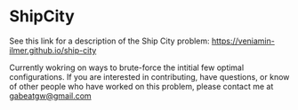 # ShipCity
See this link for a description of the Ship City problem: https://veniamin-ilmer.github.io/ship-city

Currently wokring on ways to brute-force the intitial few optimal configurations. If you are interested in contributing, have questions, or know of other people who
have worked on this problem, please contact me at gabeatgw@gmail.com
